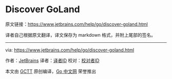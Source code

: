 # Discover GoLand

原文链接：https://www.jetbrains.com/help/go/discover-goland.html

译者自己根据原文翻译，译文保存为 markdown 格式，并附上尾部的签名。

----------------

via: https://www.jetbrains.com/help/go/discover-goland.html

作者：[JetBrains](https://www.jetbrains.com/)
译者：[译者ID](https://github.com/译者ID)
校对：[校对者ID](https://github.com/校对者ID)

本文由 [GCTT](https://github.com/studygolang/GCTT) 原创编译，[Go 中文网](https://studygolang.com/) 荣誉推出
